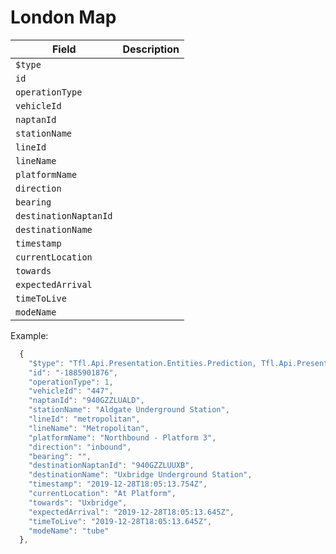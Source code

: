 # London Map

| Field                 | Description |
| --------------------- | ----------- |
| `$type`               |             |
| `id`                  |             |
| `operationType`       |             |
| `vehicleId`           |             |
| `naptanId`            |             |
| `stationName`         |             |
| `lineId`              |             |
| `lineName`            |             |
| `platformName`        |             |
| `direction`           |             |
| `bearing`             |             |
| `destinationNaptanId` |             |
| `destinationName`     |             |
| `timestamp`           |             |
| `currentLocation`     |             |
| `towards`             |             |
| `expectedArrival`     |             |
| `timeToLive`          |             |
| `modeName`            |             |

Example:

```js
  {
    "$type": "Tfl.Api.Presentation.Entities.Prediction, Tfl.Api.Presentation.Entities",
    "id": "-1885901876",
    "operationType": 1,
    "vehicleId": "447",
    "naptanId": "940GZZLUALD",
    "stationName": "Aldgate Underground Station",
    "lineId": "metropolitan",
    "lineName": "Metropolitan",
    "platformName": "Northbound - Platform 3",
    "direction": "inbound",
    "bearing": "",
    "destinationNaptanId": "940GZZLUUXB",
    "destinationName": "Uxbridge Underground Station",
    "timestamp": "2019-12-28T18:05:13.754Z",
    "currentLocation": "At Platform",
    "towards": "Uxbridge",
    "expectedArrival": "2019-12-28T18:05:13.645Z",
    "timeToLive": "2019-12-28T18:05:13.645Z",
    "modeName": "tube"
  },
```

